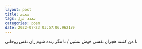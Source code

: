```yaml
---
layout: post
title: سعدی
tags: سعدی غزل
categories: poem
date: 2022-07-23 03:57:06.962159
---
```


با من کشته هجران نفسی خوش بنشین / تا مگر زنده شوم زان نفس روحانی